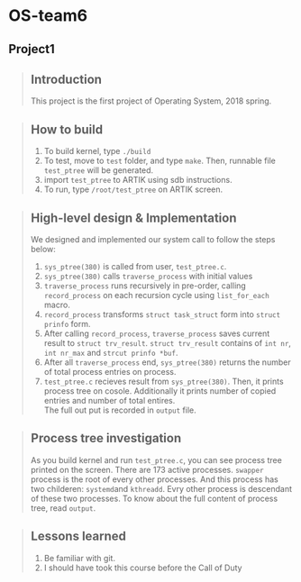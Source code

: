 OS-team6
========
Project1
--------

> ## Introduction
>  This project is the first project of Operating System, 2018 spring.

> ## How to build
> 1. To build kernel, type `./build`
> 2. To test, move to `test` folder, and type `make`. Then, runnable file `test_ptree` will be generated. 
> 3. import `test_ptree` to ARTIK using sdb instructions.
> 4. To run, type `/root/test_ptree` on ARTIK screen.

> ## High-level design & Implementation
>  We designed and implemented our system call to follow the steps below:
> 1. `sys_ptree(380)` is called from user, `test_ptree.c`.
> 2. `sys_ptree(380)` calls  `traverse_process` with initial values
> 3. `traverse_process` runs recursively in pre-order, calling `record_process` on each recursion cycle using `list_for_each` macro. 
> 4. `record_process` transforms `struct task_struct` form into `struct prinfo` form.
> 5. After calling `record_process`, `traverse_process` saves current result to `struct trv_result`. `struct trv_result` contains of `int nr`, `int nr_max` and `strcut prinfo *buf`.
> 6. After all `traverse_process` end, `sys_ptree(380)` returns the number of total process entries on process.
> 7. `test_ptree.c` recieves result from `sys_ptree(380)`. Then, it prints process tree on cosole. Additionally it prints number of copied entries and number of total entires.  
> The full out put is recorded in `output` file.

> ## Process tree investigation
> As you build kernel and run `test_ptree.c`,  you can see  process tree printed on the screen.
> There are 173 active processes. `swapper` process is the root of every other processes. And this process has two childeren: `systemd`and `kthreadd`. Evry other process is descendant of these two processes.
> To know about the full content of process tree, read `output`.

> ## Lessons learned
> 1. Be familiar with git.
> 2. I should have took this  course before the Call of Duty

